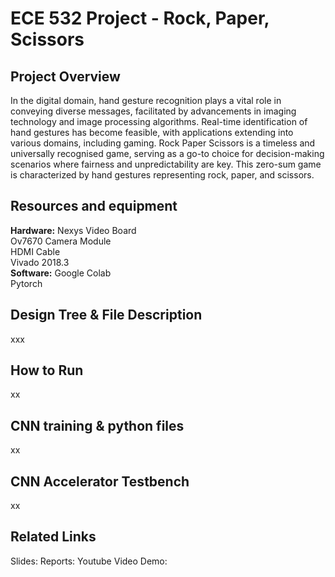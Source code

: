 # ECE 532 Project - Rock, Paper, Scissors 
## Project Overview
In the digital domain, hand gesture recognition plays a vital role in conveying diverse messages, facilitated by advancements in imaging technology and image processing algorithms. Real-time identification of hand gestures has become feasible, with applications extending into various domains, including gaming. Rock Paper Scissors is a timeless and universally recognised game, serving as a go-to choice for decision-making scenarios where fairness and unpredictability are key. This zero-sum game is characterized by hand gestures representing rock, paper, and scissors. 
## Resources and equipment
**Hardware:**
Nexys Video Board <br>
Ov7670 Camera Module <br>
HDMI Cable <br>
Vivado 2018.3 <br>
**Software:**
Google Colab <br>
Pytorch <br>

## Design Tree & File Description
xxx
## How to Run
xx
## CNN training & python files
xx
## CNN Accelerator Testbench
xx
## Related Links
Slides:
Reports:
Youtube Video Demo:

 
